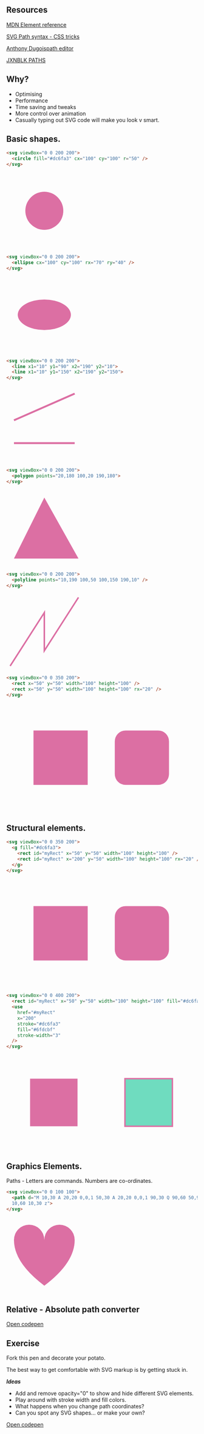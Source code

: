 ## Resources

[MDN Element reference](https://developer.mozilla.org/en-US/docs/Web/SVG/Element)

[SVG Path syntax - CSS tricks](https://css-tricks.com/svg-path-syntax-illustrated-guide/)

[Anthony Dugois​ path editor](https://codepen.io/anthonydugois/full/mewdyZ)

[JXNBLK PATHS](https://jxnblk.github.io/paths/)

## Why? <!-- {docsify-ignore} -->

- Optimising
- Performance
- Time saving and tweaks
- More control over animation
- Casually typing out SVG code will make you look v smart.

## Basic shapes. <!-- {docsify-ignore} -->

```html
<svg viewBox="0 0 200 200">
  <circle fill="#dc6fa3" cx="100" cy="100" r="50" />
</svg>
```

<svg width="200px" viewBox="0 0 200 200">
  <circle fill="#dc6fa3" cx="100" cy="100" r="50"/>
</svg>

```html
<svg viewBox="0 0 200 200">
  <ellipse cx="100" cy="100" rx="70" ry="40" />
</svg>
```

<svg width="200px" viewBox="0 0 200 200">
  <ellipse fill="#dc6fa3" cx="100" cy="100" rx="70" ry="40" />
</svg>

```html
<svg viewBox="0 0 200 200">
  <line x1="10" y1="90" x2="190" y2="10">
  <line x1="10" y1="150" x2="190" y2="150">
</svg>
```

<svg width="200px" viewBox="0 0 200 200">
    <line stroke-width="5px" stroke="#dc6fa3" x1="20" y1="90" x2="180" y2="20"></line>
    <line stroke-width="5px" stroke="#dc6fa3" x1="20" y1="150" x2="180" y2="150"></line>
</svg>

```html
<svg viewBox="0 0 200 200">
  <polygon points="20,180 100,20 190,180">
</svg>
```

<svg width="200px" viewBox="0 0 200 200">
    <polygon fill="#dc6fa3" points="20,180 100,20 190,180"></polygon>
</svg>

```html
<svg viewBox="0 0 200 200">
  <polyline points="10,190 100,50 100,150 190,10" />
</svg>
```

<svg width="200px" viewBox="0 0 200 200">
    <polyline points="10,190 100,50 100,150 190,10" fill="none" stroke-width="4px" stroke="#dc6fa3"></polyline>
</svg>

```html
<svg viewBox="0 0 350 200">
  <rect x="50" y="50" width="100" height="100" />
  <rect x="50" y="50" width="100" height="100" rx="20" />
</svg>
```

<svg width="500px" viewBox="0 0 350 200">
    <rect x="50" y="50" width="100" height="100" fill="#dc6fa3"></rect>
    <rect x="200" y="50" width="100" height="100" rx="20" fill="#dc6fa3"></rect>
</svg>

## Structural elements. <!-- {docsify-ignore} -->

```html
<svg viewBox="0 0 350 200">
  <g fill="#dc6fa3">
    <rect id="myRect" x="50" y="50" width="100" height="100" />
    <rect id="myRect" x="200" y="50" width="100" height="100" rx="20" />
  </g>
</svg>
```

<svg width="500px" viewBox="0 0 350 200">
    <g fill="#dc6fa3">
    <rect id="myRect" x="50" y="50" width="100" height="100" />
    <rect id="myRect" x="200" y="50" width="100" height="100" rx="20" />
  </g>
</svg>

```html
<svg viewBox="0 0 400 200">
  <rect id="myRect" x="50" y="50" width="100" height="100" fill="#dc6fa3" />
  <use
    href="#myRect"
    x="200"
    stroke="#dc6fa3"
    fill="#6fdcbf"
    stroke-width="3"
  />
</svg>
```

<svg viewBox="0 0 400 200" width="500px">
    <rect id="myRect" x="50" y="50" width="100" height="100" fill="#dc6fa3"></rect>
    <use href="#myRect" x="200" stroke="#dc6fa3" fill="#6fdcbf" stroke-width="3"></use>
</svg>

## Graphics Elements. <!-- {docsify-ignore} -->

Paths - Letters are commands. Numbers are co-ordinates.

```html
<svg viewBox="0 0 100 100">
  <path d="M 10,30 A 20,20 0,0,1 50,30 A 20,20 0,0,1 90,30 Q 90,60 50,90 Q
  10,60 10,30 z">
</svg>
```

<svg width="200px" viewBox="0 0 100 100">
    <path fill="#dc6fa3" d="M 10,30
           A 20,20 0,0,1 50,30
           A 20,20 0,0,1 90,30
           Q 90,60 50,90
           Q 10,60 10,30 z"></path>
</svg>

## Relative - Absolute path converter

[Open codepen](https://codepen.io/leaverou/pen/RmwzKv?editors=1010)

## Exercise

Fork this pen and decorate your potato.

The best way to get comfortable with SVG markup is by getting stuck in.

_**Ideas**_

- Add and remove opacity="0" to show and hide different SVG elements.
- Play around with stroke width and fill colors.
- What happens when you change path coordinates?
- Can you spot any SVG shapes... or make your own?

[Open codepen](https://codepen.io/svganimationworkshop/pen/WNwBqGG)
